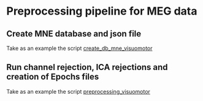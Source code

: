 # Preprocessing pipeline for MEG data

## Create MNE database and json file

Take as an example the script [create_db_mne_visuomotor](https://github.com/brainets/scripts/blob/master/meg/visuomotor/create_db_mne_visuomotor.py) 

## Run channel rejection, ICA rejections and creation of Epochs files

Take as an example the script [preprocessing_visuomotor](https://github.com/brainets/scripts/blob/master/meg/visuomotor/preprocessing_visuomotor.py)

